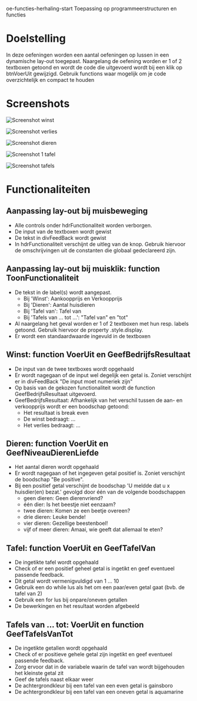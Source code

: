 oe-functies-herhaling-start
Toepassing op programmeerstructuren en functies
# Doelstelling
In deze oefeningen worden een aantal oefeningen op lussen in een dynamische lay-out toegepast.
Naargelang de oefening worden er 1 of 2 textboxen getoond en wordt de code die uitgevoerd wordt bij een klik op btnVoerUit gewijzigd.
Gebruik functions waar mogelijk om je code overzichtelijk en compact te houden
# Screenshots
![Screenshot winst](/img/Winst1.png)

![Screenshot verlies](/img/Winst2.png)

![Screenshot dieren](/img/Dieren.png)

![Screenshot 1 tafel](/img/Tafel1.png)

![Screenshot tafels](/img/Tafels.png)
# Functionaliteiten
## Aanpassing lay-out bij muisbeweging
- Alle controls onder hdrFunctionaliteit worden verborgen.
- De input van de textboxen wordt gewist
- De tekst in divFeedBack wordt gewist
- In hdrFunctionaliteit verschijnt de uitleg van de knop. Gebruik hiervoor de omschrijvingen uit de constanten die globaal gedeclareerd zijn.
## Aanpassing lay-out bij muisklik: function ToonFunctionaliteit
- De tekst in de label(s) wordt aangepast.
    - Bij 'Winst': Aankoopprijs en Verkoopprijs
    - Bij 'Dieren': Aantal huisdieren
    - Bij 'Tafel van': Tafel van
    - Bij 'Tafels van ... tot ...': "Tafel van" en "tot"
- Al naargelang het geval worden er 1 of 2 textboxen met hun resp. labels getoond.
Gebruik hiervoor de property .style.display.
- Er wordt een standaardwaarde ingevuld in de textboxen
## Winst: function VoerUit en GeefBedrijfsResultaat
- De input van de twee textboxes wordt opgehaald
- Er wordt nagegaan of de input wel degelijk een getal is. Zoniet verschijnt er in divFeedBack  "De input moet numeriek zijn"
- Op basis van de gekozen functionaliteit wordt de function GeefBedrijfsResultaat uitgevoerd.
- GeefBedrijfsResultaat: Afhankelijk van het verschil tussen de aan- en verkoopprijs wordt er een boodschap getoond:
    - Het resultaat is break even
    - De winst bedraagt: ...
    - Het verlies bedraagt: ...
## Dieren: function VoerUit en GeefNiveauDierenLiefde
- Het aantal dieren wordt opgehaald
- Er wordt nagegaan of het ingegeven getal positief is. Zoniet verschijnt de boodschap "Be positive".
- Bij een positief getal verschijnt de boodschap 'U meldde dat u x huisdier(en) bezat.' gevolgd door één van de volgende boodschappen
  - geen dieren: Geen dierenvriend?
  - één dier: Is het beestje niet eenzaam?
  - twee dieren: Komen ze een beetje overeen?
  - drie dieren: Leuke bende!
  - vier dieren: Gezellige beestenboel!
  - vijf of meer dieren: Amaai, wie geeft dat allemaal te eten?
## Tafel: function VoerUit en GeefTafelVan
- De ingetikte tafel wordt opgehaald
- Check of er een positief geheel getal is ingetikt en geef eventueel passende feedback.
- Dit getal wordt vermenigvuldigd van 1 ... 10
- Gebruik een do while lus als het om een paar/even getal gaat (bvb. de tafel van 2)
- Gebruik een for lus bij onpare/oneven getallen
- De bewerkingen en het resultaat worden afgebeeld
## Tafels van ... tot: VoerUit en function GeefTafelsVanTot
- De ingetikte getallen wordt opgehaald
- Check of er positieve gehele getal zijn ingetikt en geef eventueel passende feedback.
- Zorg ervoor dat in de variabele waarin de tafel van wordt bijgehouden het kleinste getal zit
- Geef de tafels naast elkaar weer
- De achtergrondkleur bij een tafel van een even getal is gainsboro
- De achtergrondkleur bij een tafel van een oneven getal is aquamarine




